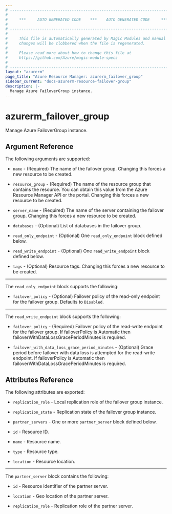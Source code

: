 ```yaml
---
# ----------------------------------------------------------------------------
#
#     ***     AUTO GENERATED CODE    ***    AUTO GENERATED CODE     ***
#
# ----------------------------------------------------------------------------
#
#     This file is automatically generated by Magic Modules and manual
#     changes will be clobbered when the file is regenerated.
#
#     Please read more about how to change this file at
#     https://github.com/Azure/magic-module-specs
#
# ----------------------------------------------------------------------------
layout: "azurerm"
page_title: "Azure Resource Manager: azurerm_failover_group"
sidebar_current: "docs-azurerm-resource-failover-group"
description: |-
  Manage Azure FailoverGroup instance.
---
```


# azurerm_failover_group

Manage Azure FailoverGroup instance.


## Argument Reference

The following arguments are supported:

* `name` - (Required) The name of the failover group. Changing this forces a new resource to be created.

* `resource_group` - (Required) The name of the resource group that contains the resource. You can obtain this value from the Azure Resource Manager API or the portal. Changing this forces a new resource to be created.

* `server_name` - (Required) The name of the server containing the failover group. Changing this forces a new resource to be created.

* `databases` - (Optional) List of databases in the failover group.

* `read_only_endpoint` - (Optional) One `read_only_endpoint` block defined below.

* `read_write_endpoint` - (Optional) One `read_write_endpoint` block defined below.

* `tags` - (Optional) Resource tags. Changing this forces a new resource to be created.

---

The `read_only_endpoint` block supports the following:

* `failover_policy` - (Optional) Failover policy of the read-only endpoint for the failover group. Defaults to `Disabled`.

---

The `read_write_endpoint` block supports the following:

* `failover_policy` - (Required) Failover policy of the read-write endpoint for the failover group. If failoverPolicy is Automatic then failoverWithDataLossGracePeriodMinutes is required.

* `failover_with_data_loss_grace_period_minutes` - (Optional) Grace period before failover with data loss is attempted for the read-write endpoint. If failoverPolicy is Automatic then failoverWithDataLossGracePeriodMinutes is required.

## Attributes Reference

The following attributes are exported:

* `replication_role` - Local replication role of the failover group instance.

* `replication_state` - Replication state of the failover group instance.

* `partner_servers` - One or more `partner_server` block defined below.

* `id` - Resource ID.

* `name` - Resource name.

* `type` - Resource type.

* `location` - Resource location.


---

The `partner_server` block contains the following:

* `id` - Resource identifier of the partner server.

* `location` - Geo location of the partner server.

* `replication_role` - Replication role of the partner server.
